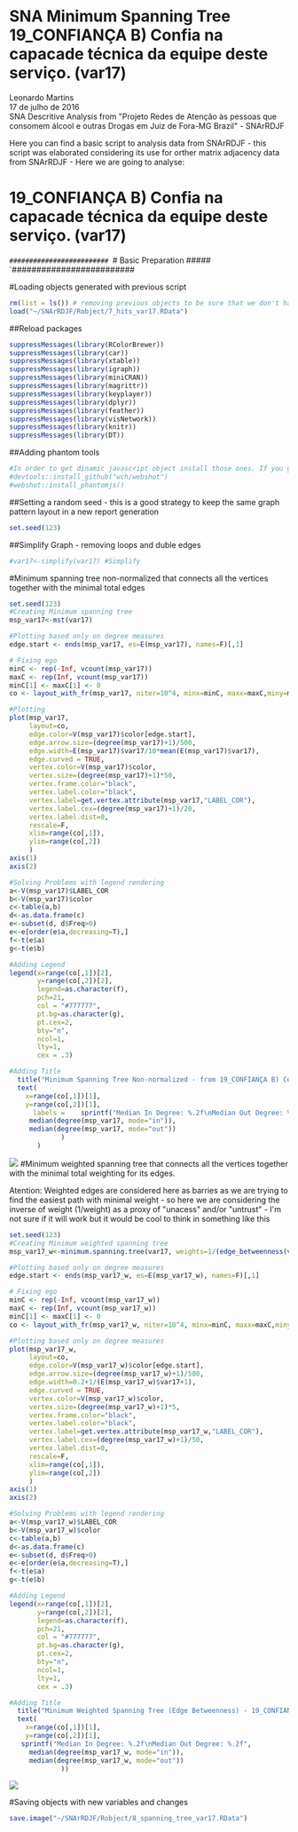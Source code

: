 # SNA Minimum Spanning Tree 19_CONFIANÇA B) Confia na capacade técnica da equipe deste serviço. (var17)
Leonardo Martins  
17 de julho de 2016  
SNA Descritive Analysis from "Projeto Redes de Atenção às pessoas que consomem álcool e outras Drogas em Juiz de Fora-MG   Brazil"  - SNArRDJF

Here you can find a basic script to analysis data from SNArRDJF - this script was elaborated considering its use for orther matrix adjacency data from SNArRDJF - Here we are going to analyse:

# 19_CONFIANÇA B) Confia na capacade técnica da equipe deste serviço. (var17)

`#########################
`# Basic Preparation #####
`#########################

#Loading objects generated with previous script 

```r
rm(list = ls()) # removing previous objects to be sure that we don't have objects conflicts name
load("~/SNArRDJF/Robject/7_hits_var17.RData")
```
##Reload packages

```r
suppressMessages(library(RColorBrewer))
suppressMessages(library(car))
suppressMessages(library(xtable))
suppressMessages(library(igraph))
suppressMessages(library(miniCRAN))
suppressMessages(library(magrittr))
suppressMessages(library(keyplayer))
suppressMessages(library(dplyr))
suppressMessages(library(feather))
suppressMessages(library(visNetwork))
suppressMessages(library(knitr))
suppressMessages(library(DT))
```
##Adding phantom tools

```r
#In order to get dinamic javascript object install those ones. If you get problems installing go to Stackoverflow.com and type your error to discover what to do. In some cases the libraries need to be intalled in outside R libs.
#devtools::install_github("wch/webshot")
#webshot::install_phantomjs()
```
##Setting a random seed - this is a good strategy to keep the same graph pattern layout in a new report generation

```r
set.seed(123)
```

##Simplify Graph - removing loops and duble edges 

```r
#var17<-simplify(var17) #Simplify
```

#Minimum spanning tree non-normalized that connects all the vertices together with the minimal total edges

```r
set.seed(123)
#Creating Minimum spanning tree
msp_var17<-mst(var17)

#Plotting based only on degree measures 
edge.start <- ends(msp_var17, es=E(msp_var17), names=F)[,1]

# Fixing ego
minC <- rep(-Inf, vcount(msp_var17))
maxC <- rep(Inf, vcount(msp_var17))
minC[1] <- maxC[1] <- 0
co <- layout_with_fr(msp_var17, niter=10^4, minx=minC, maxx=maxC,miny=minC, maxy=maxC, weights=E(msp_var17)$var17)

#Plotting
plot(msp_var17, 
     layout=co,
     edge.color=V(msp_var17)$color[edge.start],
     edge.arrow.size=(degree(msp_var17)+1)/500,
     edge.width=E(msp_var17)$var17/10*mean(E(msp_var17)$var17),
     edge.curved = TRUE,
     vertex.color=V(msp_var17)$color,
     vertex.size=(degree(msp_var17)+1)*50,
     vertex.frame.color="black",
     vertex.label.color="black",
     vertex.label=get.vertex.attribute(msp_var17,"LABEL_COR"),
     vertex.label.cex=(degree(msp_var17)+1)/20,
     vertex.label.dist=0,
     rescale=F,
     xlim=range(co[,1]), 
     ylim=range(co[,2])
     )
axis(1)
axis(2)

#Solving Problems with legend rendering 
a<-V(msp_var17)$LABEL_COR
b<-V(msp_var17)$color
c<-table(a,b)
d<-as.data.frame(c)
e<-subset(d, d$Freq>0)
e<-e[order(e$a,decreasing=T),] 
f<-t(e$a)
g<-t(e$b)

#Adding Legend
legend(x=range(co[,1])[2], 
       y=range(co[,2])[2],
       legend=as.character(f),
       pch=21,
       col = "#777777", 
       pt.bg=as.character(g),
       pt.cex=2,
       bty="n", 
       ncol=1,
       lty=1,
       cex = .3)

#Adding Title
  title("Minimum Spanning Tree Non-normalized - from 19_CONFIANÇA B) Confia na capacade técnica da equipe deste serviço. (var17)", sub = "Source: from authors ")
  text( 
    x=range(co[,1])[1],
    y=range(co[,2])[1], 
      labels =    sprintf("Median In Degree: %.2f\nMedian Out Degree: %.2f",
     median(degree(msp_var17, mode="in")), 
     median(degree(msp_var17, mode="out"))
             )
       )
```

![](19_CONFIANÇA_B_Confia_na_capacade_técnica_8_spanning_tree_files/figure-html/unnamed-chunk-6-1.png)<!-- -->
#Minimum weighted spanning tree that connects all the vertices together with the minimal total weighting for its edges. 

Atention: Weighted edges are considered here as barries as we are trying to find the easiest path with minimal weight - so here we are considering the inverse of weight (1/weight) as a proxy of "unacess" and/or "untrust" - I'm not sure if it will work but it would be cool to think in something like this  

```r
set.seed(123)
#Creating Minimum weighted spanning tree
msp_var17_w<-minimum.spanning.tree(var17, weights=1/(edge_betweenness(var17, weights=E(var17)$var17)+1))

#Plotting based only on degree measures 
edge.start <- ends(msp_var17_w, es=E(msp_var17_w), names=F)[,1]

# Fixing ego
minC <- rep(-Inf, vcount(msp_var17_w))
maxC <- rep(Inf, vcount(msp_var17_w))
minC[1] <- maxC[1] <- 0
co <- layout_with_fr(msp_var17_w, niter=10^4, minx=minC, maxx=maxC,miny=minC, maxy=maxC, weights =E(msp_var17_w)$var17)

#Plotting based only on degree measures 
plot(msp_var17_w, 
     layout=co,
     edge.color=V(msp_var17_w)$color[edge.start],
     edge.arrow.size=(degree(msp_var17_w)+1)/500,
     edge.width=0.2+1/(E(msp_var17_w)$var17+1),
     edge.curved = TRUE,
     vertex.color=V(msp_var17_w)$color,
     vertex.size=(degree(msp_var17_w)+1)*5,
     vertex.frame.color="black",
     vertex.label.color="black",
     vertex.label=get.vertex.attribute(msp_var17_w,"LABEL_COR"),
     vertex.label.cex=(degree(msp_var17_w)+1)/50,
     vertex.label.dist=0,
     rescale=F,
     xlim=range(co[,1]), 
     ylim=range(co[,2])
     )
axis(1)
axis(2)

#Solving Problems with legend rendering 
a<-V(msp_var17_w)$LABEL_COR
b<-V(msp_var17_w)$color
c<-table(a,b)
d<-as.data.frame(c)
e<-subset(d, d$Freq>0)
e<-e[order(e$a,decreasing=T),] 
f<-t(e$a)
g<-t(e$b)

#Adding Legend
legend(x=range(co[,1])[2], 
       y=range(co[,2])[2],
       legend=as.character(f),
       pch=21,
       col = "#777777", 
       pt.bg=as.character(g),
       pt.cex=2,
       bty="n", 
       ncol=1,
       lty=1,
       cex = .3)

#Adding Title
  title("Minimum Weighted Spanning Tree (Edge Betweenness) - 19_CONFIANÇA B) Confia na capacade técnica da equipe deste serviço. (var17)", sub = "Source: from authors ")
  text( 
    x=range(co[,1])[1],
    y=range(co[,2])[1], 
   sprintf("Median In Degree: %.2f\nMedian Out Degree: %.2f",
     median(degree(msp_var17_w, mode="in")), 
     median(degree(msp_var17_w, mode="out"))
             ))
```

![](19_CONFIANÇA_B_Confia_na_capacade_técnica_8_spanning_tree_files/figure-html/unnamed-chunk-7-1.png)<!-- -->


#Saving objects with new variables and changes

```r
save.image("~/SNArRDJF/Robject/8_spanning_tree_var17.RData") 
```

